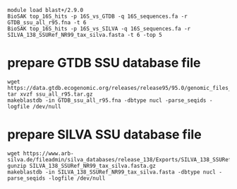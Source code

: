    module load blast+/2.9.0
    BioSAK top_16S_hits -p 16S_vs_GTDB -q 16S_sequences.fa -r GTDB_ssu_all_r95.fna -t 6
    BioSAK top_16S_hits -p 16S_vs_SILVA -q 16S_sequences.fa -r SILVA_138_SSURef_NR99_tax_silva.fasta -t 6 -top 5

# prepare GTDB SSU database file
    wget https://data.gtdb.ecogenomic.org/releases/release95/95.0/genomic_files_all/ssu_all_r95.tar.gz
    tar xvzf ssu_all_r95.tar.gz
    makeblastdb -in GTDB_ssu_all_r95.fna -dbtype nucl -parse_seqids -logfile /dev/null

# prepare SILVA SSU database file
    wget https://www.arb-silva.de/fileadmin/silva_databases/release_138/Exports/SILVA_138_SSURef_NR99_tax_silva.fasta.gz
    gunzip SILVA_138_SSURef_NR99_tax_silva.fasta.gz
    makeblastdb -in SILVA_138_SSURef_NR99_tax_silva.fasta -dbtype nucl -parse_seqids -logfile /dev/null
